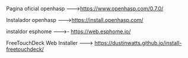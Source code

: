 Pagina oficial openhasp --->https://www.openhasp.com/0.7.0/ 

Instalador openhasp --->https://install.openhasp.com/

instaldor esphome --->- https://web.esphome.io/

FreeTouchDeck Web Installer  ---> https://dustinwatts.github.io/install-freetouchdeck/
